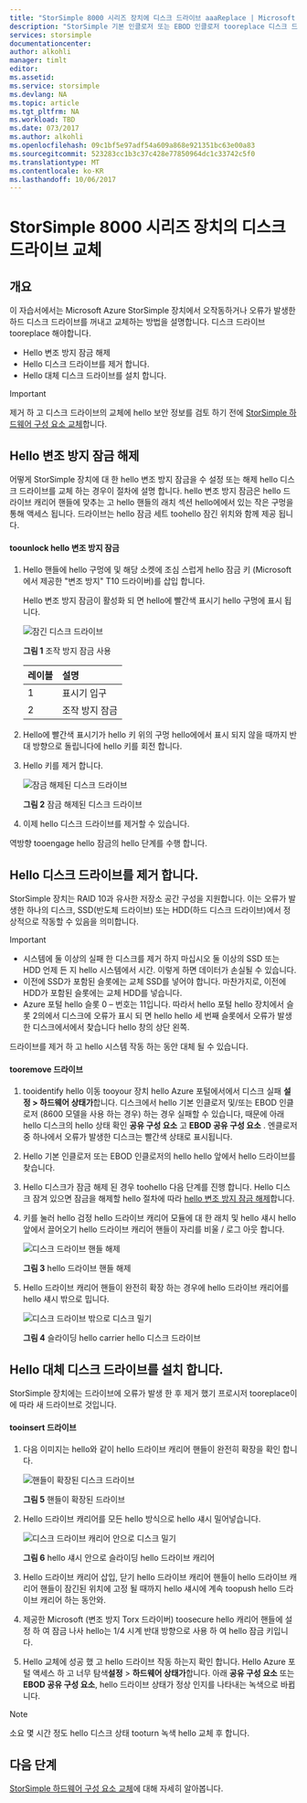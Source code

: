```yaml
---
title: "StorSimple 8000 시리즈 장치에 디스크 드라이브 aaaReplace | Microsoft Docs"
description: "StorSimple 기본 인클로저 또는 EBOD 인클로저 tooreplace 디스크 드라이브 방법을 설명 합니다."
services: storsimple
documentationcenter: 
author: alkohli
manager: timlt
editor: 
ms.assetid: 
ms.service: storsimple
ms.devlang: NA
ms.topic: article
ms.tgt_pltfrm: NA
ms.workload: TBD
ms.date: 073/2017
ms.author: alkohli
ms.openlocfilehash: 09c1bf5e97adf54a609a868e921351bc63e00a83
ms.sourcegitcommit: 523283cc1b3c37c428e77850964dc1c33742c5f0
ms.translationtype: MT
ms.contentlocale: ko-KR
ms.lasthandoff: 10/06/2017
---
```

# <a name="replace-a-disk-drive-on-your-storsimple-8000-series-device"></a>StorSimple 8000 시리즈 장치의 디스크 드라이브 교체

## <a name="overview"></a>개요
이 자습서에서는 Microsoft Azure StorSimple 장치에서 오작동하거나 오류가 발생한 하드 디스크 드라이브를 꺼내고 교체하는 방법을 설명합니다. 디스크 드라이브 tooreplace 해야합니다.

* Hello 변조 방지 잠금 해제
* Hello 디스크 드라이브를 제거 합니다.
* Hello 대체 디스크 드라이브를 설치 합니다.

> [!IMPORTANT]
> 제거 하 고 디스크 드라이브의 교체에 hello 보안 정보를 검토 하기 전에 [StorSimple 하드웨어 구성 요소 교체](storsimple-8000-hardware-component-replacement.md)합니다.
 

## <a name="disengage-hello-antitamper-lock"></a>Hello 변조 방지 잠금 해제
어떻게 StorSimple 장치에 대 한 hello 변조 방지 잠금을 수 설정 또는 해제 hello 디스크 드라이브를 교체 하는 경우이 절차에 설명 합니다. hello 변조 방지 잠금은 hello 드라이브 캐리어 핸들에 맞추는 고 hello 핸들의 래치 섹션 hello에에서 있는 작은 구멍을 통해 액세스 됩니다. 드라이브는 hello 잠금 세트 toohello 잠긴 위치와 함께 제공 됩니다.

#### <a name="toounlock-hello-antitamper-lock"></a>toounlock hello 변조 방지 잠금
1. Hello 핸들에 hello 구멍에 및 해당 소켓에 조심 스럽게 hello 잠금 키 (Microsoft에서 제공한 "변조 방지" T10 드라이버)를 삽입 합니다. 
   
   Hello 변조 방지 잠금이 활성화 되 면 hello에 빨간색 표시기 hello 구멍에 표시 됩니다.
  
    ![잠긴 디스크 드라이브](./media/storsimple-disk-drive-replacement/IC741056.png)
   
    **그림 1** 조작 방지 잠금 사용
   
   | 레이블 | 설명 |
   |:--- |:--- |
   | 1 |표시기 입구 |
   | 2 |조작 방지 잠금 |
2. Hello에 빨간색 표시기가 hello 키 위의 구멍 hello에에서 표시 되지 않을 때까지 반대 방향으로 돌립니다에 hello 키를 회전 합니다.
3. Hello 키를 제거 합니다.
   
    ![잠금 해제된 디스크 드라이브](./media/storsimple-disk-drive-replacement/IC741057.png)
   
    **그림 2** 잠금 해제된 디스크 드라이브
4. 이제 hello 디스크 드라이브를 제거할 수 있습니다.

역방향 tooengage hello 잠금의 hello 단계를 수행 합니다.

## <a name="remove-hello-disk-drive"></a>Hello 디스크 드라이브를 제거 합니다.
StorSimple 장치는 RAID 10과 유사한 저장소 공간 구성을 지원합니다. 이는 오류가 발생한 하나의 디스크, SSD(반도체 드라이브) 또는 HDD(하드 디스크 드라이브)에서 정상적으로 작동할 수 있음을 의미합니다.

> [!IMPORTANT]
> * 시스템에 둘 이상의 실패 한 디스크를 제거 하지 마십시오 둘 이상의 SSD 또는 HDD 언제 든 지 hello 시스템에서 시간. 이렇게 하면 데이터가 손실될 수 있습니다.
> * 이전에 SSD가 포함된 슬롯에는 교체 SSD를 넣어야 합니다. 마찬가지로, 이전에 HDD가 포함된 슬롯에는 교체 HDD를 넣습니다.
> * Azure 포털 hello 슬롯 0 – 번호는 11입니다. 따라서 hello 포털 hello 장치에서 슬롯 2의에서 디스크에 오류가 표시 되 면 hello hello 세 번째 슬롯에서 오류가 발생 한 디스크에서에서 찾습니다 hello 창의 상단 왼쪽.
> 
> 

드라이브를 제거 하 고 hello 시스템 작동 하는 동안 대체 될 수 있습니다.

#### <a name="tooremove-a-drive"></a>tooremove 드라이브
1. tooidentify hello 이동 tooyour 장치 hello Azure 포털에서에서 디스크 실패 **설정 > 하드웨어 상태가**합니다. 디스크에서 hello 기본 인클로저 및/또는 EBOD 인클로저 (8600 모델을 사용 하는 경우) 하는 경우 실패할 수 있습니다, 때문에 아래 hello 디스크의 hello 상태 확인 **공유 구성 요소** 고 **EBOD 공유 구성 요소** . 엔클로저 중 하나에서 오류가 발생한 디스크는 빨간색 상태로 표시됩니다.
2. Hello 기본 인클로저 또는 EBOD 인클로저의 hello hello 앞에서 hello 드라이브를 찾습니다. 
3. Hello 디스크가 잠금 해제 된 경우 toohello 다음 단계를 진행 합니다. Hello 디스크 잠겨 있으면 잠금을 해제할 hello 절차에 따라 [hello 변조 방지 잠금 해제](#disengage-the-antitamper-lock)합니다.
4. 키를 눌러 hello 검정 hello 드라이브 캐리어 모듈에 대 한 래치 및 hello 섀시 hello 앞에서 끌어오기 hello 드라이브 캐리어 핸들이 자리를 비울 / 로그 아웃 합니다.
   
    ![디스크 드라이브 핸들 해제](./media/storsimple-disk-drive-replacement/IC741051.png)
   
    **그림 3** hello 드라이브 핸들 해제
5. Hello 드라이브 캐리어 핸들이 완전히 확장 하는 경우에 hello 드라이브 캐리어를 hello 섀시 밖으로 밉니다. 
   
    ![디스크 드라이브 밖으로 디스크 밀기](./media/storsimple-disk-drive-replacement/IC741052.png)
   
    **그림 4** 슬라이딩 hello carrier hello 디스크 드라이브

## <a name="install-hello-replacement-disk-drive"></a>Hello 대체 디스크 드라이브를 설치 합니다.
StorSimple 장치에는 드라이브에 오류가 발생 한 후 제거 했기 프로시저 tooreplace이에 따라 새 드라이브로 것입니다.

#### <a name="tooinsert-a-drive"></a>tooinsert 드라이브
1. 다음 이미지는 hello와 같이 hello 드라이브 캐리어 핸들이 완전히 확장을 확인 합니다.
   
    ![핸들이 확장된 디스크 드라이브](./media/storsimple-disk-drive-replacement/IC741044.png)
   
    **그림 5** 핸들이 확장된 드라이브
2. Hello 드라이브 캐리어를 모든 hello 방식으로 hello 섀시 밀어넣습니다.
   
    ![디스크 드라이브 캐리어 안으로 디스크 밀기](./media/storsimple-disk-drive-replacement/IC741045.png)
   
    **그림 6** hello 섀시 안으로 슬라이딩 hello 드라이브 캐리어
3. Hello 드라이브 캐리어 삽입, 닫기 hello 드라이브 캐리어 핸들이 hello 드라이브 캐리어 핸들이 잠긴된 위치에 고정 될 때까지 hello 섀시에 계속 toopush hello 드라이브 캐리어 하는 동안와.
4. 제공한 Microsoft (변조 방지 Torx 드라이버) toosecure hello 캐리어 핸들에 설정 하 여 잠금 나사 hello는 1/4 시계 반대 방향으로 사용 하 여 hello 잠금 키입니다.
5. Hello 교체에 성공 했 고 hello 드라이브 작동 하는지 확인 합니다. Hello Azure 포털 액세스 하 고 너무 탐색**설정** > **하드웨어 상태가**합니다. 아래 **공유 구성 요소** 또는 **EBOD 공유 구성 요소**, hello 드라이브 상태가 정상 인지를 나타내는 녹색으로 바뀝니다.
<!---Loc Comment: It seems it should say "Device settings > Hardware health" instead of "Settings > Hardware health"---->
   
   > [!NOTE]
   > 소요 몇 시간 정도 hello 디스크 상태 tooturn 녹색 hello 교체 후 합니다.
  
## <a name="next-steps"></a>다음 단계
[StorSimple 하드웨어 구성 요소 교체](storsimple-8000-hardware-component-replacement.md)에 대해 자세히 알아봅니다.

